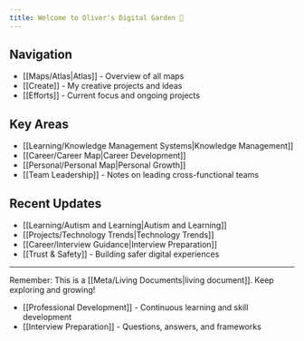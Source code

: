 ```yaml
---
title: Welcome to Oliver's Digital Garden 🌱
--- 
```


## Navigation
- [[Maps/Atlas|Atlas]] - Overview of all maps
- [[Create]] - My creative projects and ideas
- [[Efforts]] - Current focus and ongoing projects

## Key Areas
- [[Learning/Knowledge Management Systems|Knowledge Management]]
- [[Career/Career Map|Career Development]]
- [[Personal/Personal Map|Personal Growth]]
- [[Team Leadership]] - Notes on leading cross-functional teams

## Recent Updates
- [[Learning/Autism and Learning|Autism and Learning]]
- [[Projects/Technology Trends|Technology Trends]]
- [[Career/Interview Guidance|Interview Preparation]]
- [[Trust & Safety]] - Building safer digital experiences

---

Remember: This is a [[Meta/Living Documents|living document]]. Keep exploring and growing!

- [[Professional Development]] - Continuous learning and skill development
- [[Interview Preparation]] - Questions, answers, and frameworks
